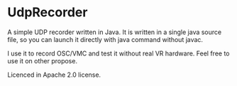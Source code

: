 # UdpRecorder

A simple UDP recorder written in Java.
It is written in a single java source file, so you can launch it directly with java command without javac.

I use it to record OSC/VMC and test it without real VR hardware. Feel free to use it on other propose.

Licenced in Apache 2.0 license.

